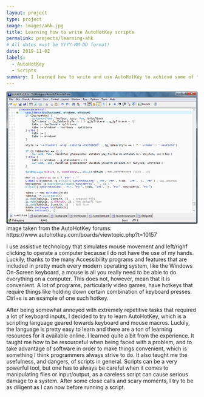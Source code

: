 ```yaml
---
layout: project
type: project
image: images/ahk.jpg
title: Learning how to write AutoHotKey scripts
permalink: projects/learning-ahk
# All dates must be YYYY-MM-DD format!
date: 2019-11-02
labels:
  - AutoHotKey
  - Scripts
summary: I learned how to write and use AutoHotKey to achieve some of the main aspirations of any programmer: Convenience and laziness
---
```


<img class="ui medium right floated rounded image" src="../images/ahk.jpg">
image taken from the AutoHotKey forums: https://www.autohotkey.com/boards/viewtopic.php?t=10157

I use assistive technology that simulates mouse movement and left/righf clicking to operate a computer because I do not have the use of my hands. Luckily, thanks to the many Accessibility programs and features that are included in pretty much every modern operating system, like the Windows On-Screen keyboard, a mouse is all you really need to be able to do everything on a computer. This does not, however, mean that it is convenient. A lot of programs, particularly video games, have hotkeys that require things like holding down certain combination of keyboard presses. Ctrl+s is an example of one such hotkey. 

After being somewhat annoyed with extremely repetitive tasks that required a lot of keyboard inputs, I decided to try to learn AutoHotKey, which is a scripting language geared towards keyboard and mouse macros. Luckily, the language is pretty easy to learn and there are a ton of learning resources for it available online. I learned quite a bit from the experience. It taught me how to be resourceful when being faced with a problem, and to take advantage of software in order to make things convenient, which is something I think programmers always strive to do. It also taught me the usefulness, and dangers, of scripts in general. Scripts can be a very powerful tool, but one has to always be careful when it comes to manipulating files or input/output, as a careless script can cause serious damage to a system. After some close calls and scary moments, I try to be as diligent as I can now before running a script.

